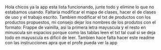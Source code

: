 Hola chicos ya la app esta lista funcionando, junte todo y elimine lo que no estabamos usando. Faltaria modificar el mapa de clases, hacer el de clases de uso y el trabajo escrito. Tambien modificar el txt de productos con los productos propuestos, mi consejo dejar los nombres de los produtos con el formato: Frappe de vainilla, asi la primera letra mayuscula y el resto en minuscula sin espacios porque como las tablas leen el txt tal cual si se deja todo en mayuscula es dificil de leer. Tambien hace falta hacer este readme con las instrucciones apra que el profe pueda ver la app
